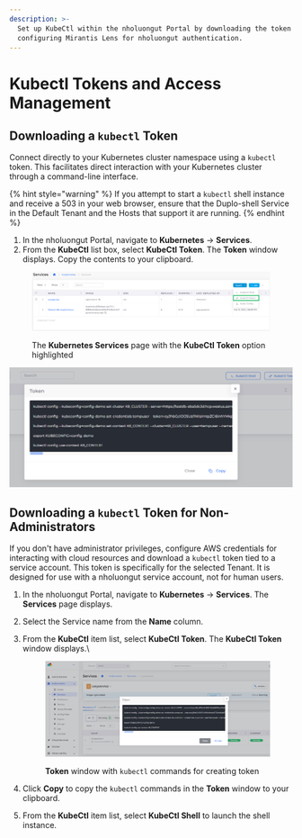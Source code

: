 ```yaml
---
description: >-
  Set up KubeCtl within the nholuongut Portal by downloading the token and
  configuring Mirantis Lens for nholuongut authentication.
---
```


# Kubectl Tokens and Access Management

## Downloading a `kubectl` Token

Connect directly to your Kubernetes cluster namespace using a `kubectl` token. This facilitates direct interaction with your Kubernetes cluster through a command-line interface.

{% hint style="warning" %}
If you attempt to start a `kubectl` shell instance and receive a 503 in your web browser, ensure that the Duplo-shell Service in the Default Tenant and the Hosts that support it are running.
{% endhint %}

1. In the nholuongut Portal, navigate to **Kubernetes** -> **Services**.
2. From the **KubeCtl** list box, select **KubeCtl Token**. The **Token** window displays. Copy the contents to your clipboard.

<figure><img src="../../.gitbook/assets/Screenshot (349).png" alt=""><figcaption><p>The <strong>Kubernetes Services</strong> page with the <strong>KubeCtl Token</strong> option highlighted</p></figcaption></figure>

<div align="left"><img src="../../.gitbook/assets/image (194).png" alt="The kubectl Token window in the nholuongut Portal"></div>

## Downloading a `kubectl` Token for Non-Administrators

If you don't have administrator privileges, configure AWS credentials for interacting with cloud resources and download a `kubectl` token tied to a service account. This token is specifically for the selected Tenant. It is designed for use with a nholuongut service account, not for human users.

1. In the nholuongut Portal, navigate to **Kubernetes** -> **Services**. The **Services** page displays.
2. Select the Service name from the **Name** column.
3.  From the **KubeCtl** item list, select **KubeCtl Token**. The **KubeCtl Token** window displays.\


    <figure><img src="../../.gitbook/assets/Screenshot (350).png" alt=""><figcaption><p><strong>Token</strong> window with <code>kubectl</code> commands for creating token</p></figcaption></figure>
4. Click **Copy** to copy the `kubectl` commands in the **Token** window to your clipboard.
5. From the **KubeCtl** item list, select **KubeCtl Shell** to launch the shell instance.
